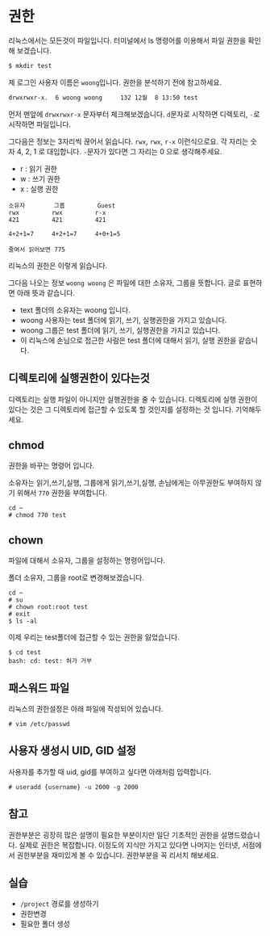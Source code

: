 # 권한
리눅스에서는 모든것이 파일입니다.
터미널에서 ls 명령어를 이용해서 파일 권한을 확인해 보겠습니다.

```bash
$ mkdir test
```

제 로그인 사용자 이름은 `woong`입니다. 권한을 분석하기 전에 참고하세요.

```bash
drwxrwxr-x.  6 woong woong     132 12월  8 13:50 test
```
먼저 맨앞에 `drwxrwxr-x` 문자부터 체크해보겠습니다. `d`문자로 시작하면 디렉토리, `-`로 시작하면 파일입니다.

그다음은 정보는 3자리씩 끊어서 읽습니다. `rwx`, `rwx`, `r-x` 이런식으로요.
각 자리는 숫자 4, 2, 1 로 대입합니다. `-`문자가 있다면 그 자리는 0 으로 생각해주세요.

- r : 읽기 권한
- w : 쓰기 권한
- x : 실행 권한

```
소유자        그룹         Guest
rwx         rwx         r-x
421         421         421

4+2+1=7     4+2+1=7     4+0+1=5

줄여서 읽어보면 775
```
리눅스의 권한은 이렇게 읽습니다.

그다음 나오는 정보 `woong woong` 은 파일에 대한 소유자, 그룹을 뜻합니다.
글로 표현하면 아래 뜻과 같습니다.
- text 폴더의 소유자는 woong 입니다.
- woong 사용자는 test 폴더에 읽기, 쓰기, 실행권한을 가지고 있습니다.
- woong 그룹은 test 폴더에 읽기, 쓰기, 실행권한을 가지고 있습니다.
- 이 리눅스에 손님으로 접근한 사람은 test 폴더에 대해서 읽기, 실행 권한을 같습니다.

## 디렉토리에 실행권한이 있다는것
디렉토리는 실행 파일이 아니지만 실행권한을 줄 수 있습니다.
디렉토리에 실행 권한이 있다는 것은 그 디렉토리에 접근할 수 있도록 할 것인지를 설정하는 것 입니다.
기억해두세요.

## chmod
권한을 바꾸는 명령어 입니다.

소유자는 읽기,쓰기,실행, 그룹에게 읽기,쓰기,실행, 손님에게는 아무권한도 부여하지 않기 위해서 `770` 권한을 부여합니다.
```
cd ~
# chmod 770 test
```

## chown
파일에 대해서 소유자, 그룹을 설정하는 명령어입니다.

폴더 소유자, 그룹을 root로 변경해보겠습니다.
```
cd ~
# su
# chown root:root test
# exit
$ ls -al
```

이제 우리는 test폴더에 접근할 수 있는 권한을 잃었습니다.
```
$ cd test
bash: cd: test: 허가 거부
```

## 패스워드 파일
리눅스의 권한설정은 아래 파일에 작성되어 있습니다.

```
# vim /etc/passwd
```

## 사용자 생성시 UID, GID 설정
사용자를 추가할 때 uid, gid를 부여하고 싶다면 아래처럼 입력합니다.

```
# useradd {username} -u 2000 -g 2000
```

## 참고
권한부분은 굉장히 많은 설명이 필요한 부분이지만 일단 기초적인 권한을 설명드렸습니다. 실제로 권한은 복잡합니다. 이정도의 지식만 가지고 있다면 나머지는 인터넷, 서점에서  권한부분을 재미있게 볼 수 있습니다. 권한부분을 꼭 리서치 해보세요.

## 실습
- `/project` 경로를 생성하기
- 권한변경
- 필요한 폴더 생성